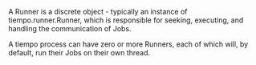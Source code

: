 A Runner is a discrete object - typically an instance of tiempo.runner.Runner, which is responsible for seeking, executing, and handling the communication of Jobs.

A tiempo process can have zero or more Runners, each of which will, by default, run their Jobs on their own thread.

